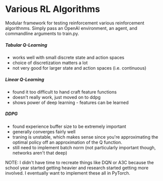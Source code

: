 # Various RL Algorithms

Modular framework for testing reinforcement various reinforcement algorithnms. Simply pass an OpenAI environment, an agent, and commandline arguments to train.py. 

##### Tabular Q-Learning
- works well with small discrete state and action spaces
- choice of discretization matters a lot
- not very good for larger state and action spaces (i.e. continuous)

##### Linear Q-Learning
- found it too difficult to hand craft feature functions
- doesn't really work, just moved on to ddpg
- shows power of deep learning - features can be learned

##### DDPG
- found experience buffer size to be extremely important
- generally converges fairly well
- traning is unstable, which makes sense since you're approximating the optimal policy off an approximation of the Q function. 
- still need to implement batch norm (not particularly important though, networks aren't that deep)

NOTE: I didn't have time to recreate things like DQN or A3C because the school year started getting heavier and research started getting more involved. I eventually want to implement these all in PyTorch. 
